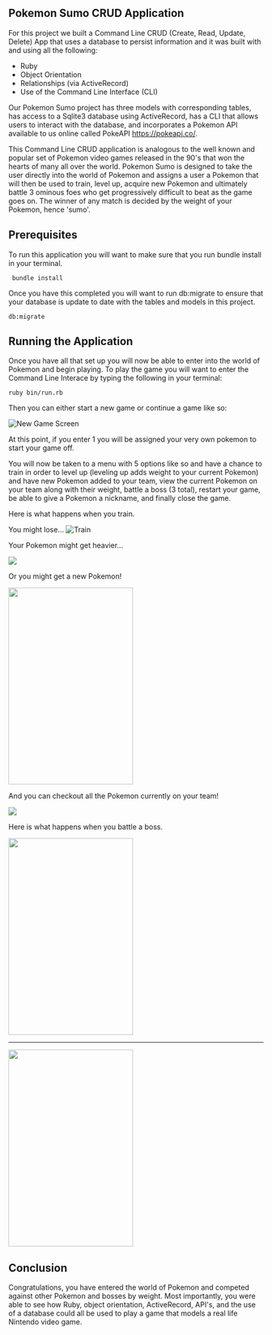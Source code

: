 ## Pokemon Sumo CRUD Application

For this project we built a Command Line CRUD (Create, Read, Update, Delete) App that uses a database to persist information and it was built with and using all the following:
- Ruby
- Object Orientation
- Relationships (via ActiveRecord)
- Use of the Command Line Interface (CLI)


Our Pokemon Sumo project has three models with corresponding tables, has access to a Sqlite3 database using ActiveRecord, has a CLI that allows users to interact with the database, and incorporates a Pokemon API available to us online called PokeAPI https://pokeapi.co/.  

This Command Line CRUD application is analogous to the well known and popular set of Pokemon video games released in the 90's that won the hearts of many all over the world. Pokemon Sumo is designed to take the user directly into the world of Pokemon and assigns a user a Pokemon that will then be used to train, level up, acquire new Pokemon and ultimately battle 3 ominous foes who get progressively difficult to beat as the game goes on. The winner of any match is decided by the weight of your Pokemon, hence 'sumo'.  

## Prerequisites
To run this application you will want to make sure that you run bundle install in your terminal.

``` bundle install```

Once you have this completed you will want to run db:migrate to ensure that your database is update to date with the tables and models in this project. 

```db:migrate```

## Running the Application 

Once you have all that set up you will now be able to enter into the world of Pokemon and begin playing. To play the game you will want to enter the Command Line Interace by typing the following in your terminal: 

```ruby bin/run.rb ```


Then you can either start a new game or continue a game like so: 

![New Game Screen](/screenshots/new_game.png "New Game")

At this point, if you enter 1 you will be assigned your very own pokemon to start your game off. 


You will now be taken to a menu with 5 options like so and have a chance to train in order to level up (leveling up adds weight to your current Pokemon) and have new Pokemon added to your team, view the current Pokemon on your team along with their weight, battle a boss (3 total), restart your game, be able to give a Pokemon a nickname, and finally close the game. 

Here is what happens when you train.

You might lose...
![Train](/screenshots/training.png "Training")

Your Pokemon might get heavier...

<img src= "screenshots/heavier.png"/>

Or you might get a new Pokemon!

<img src= "screenshots/join_team.png" width="246" height="388"/>

And you can checkout all the Pokemon currently on your team!

<img src= "screenshots/view_pokemon.png"/>

Here is what happens when you battle a boss. 


<img src= "screenshots/meowth.png" width="246" height="388"/>
 
 ***

<img src= "screenshots/beat_boss.png" width="246" height="388"/>

## Conclusion

Congratulations, you have entered the world of Pokemon and competed against other Pokemon and bosses by weight. Most importantly, you were able to see how Ruby, object orientation, ActiveRecord, API's, and the use of a database could all be used to play a game that models a real life Nintendo video game.  


